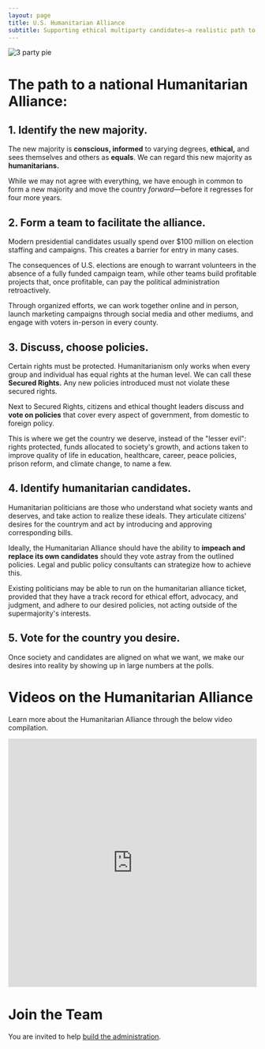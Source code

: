 ```yaml
---
layout: page
title: U.S. Humanitarian Alliance
subtitle: Supporting ethical multiparty candidates—a realistic path to a humanitarian government.
---
```


![3 party pie](https://firebasestorage.googleapis.com/v0/b/eqmsystems.appspot.com/o/3partypieweb-wide.png?alt=media&token=5337f26a-49d4-4e5b-b99e-b0a6157b344f)


# The path to a national Humanitarian Alliance: 

## 1. Identify the new majority.

The new majority is **conscious, informed** to varying degrees, **ethical,** and sees themselves and others as **equals**. We can regard this new majority as **humanitarians.**

While we may not agree with everything, we have enough in common to form a new majority and move the country *forward*—before it regresses for four more years.

## 2. Form a team to facilitate the alliance.

Modern presidential candidates usually spend over $100 million on election staffing and campaigns. This creates a barrier for entry in many cases.

The consequences of U.S. elections are enough to warrant volunteers in the absence of a fully funded campaign team, while other teams build profitable projects that, once profitable, can pay the political administration retroactively.

Through organized efforts, we can work together online and in person, launch marketing campaigns through social media and other mediums, and engage with voters in-person in every county.

## 3. Discuss, choose policies.

Certain rights must be protected. Humanitarianism only works when every group and individual has equal rights at the human level. We can call these **Secured Rights.** Any new policies introduced must not violate these secured rights.

Next to Secured Rights, citizens and ethical thought leaders discuss and **vote on policies** that cover every aspect of government, from domestic to foreign policy.

This is where we get the country we deserve, instead of the "lesser evil": rights protected, funds allocated to society's growth, and actions taken to improve quality of life in education, healthcare, career, peace policies, prison reform, and climate change, to name a few.

## 4. Identify humanitarian candidates.

Humanitarian politicians are those who understand what society wants and deserves, and take action to realize these ideals. They articulate citizens' desires for the countrym and act by introducing and approving corresponding bills.

Ideally, the Humanitarian Alliance should have the ability to **impeach and replace its own candidates** should they vote astray from the outlined policies. Legal and public policy consultants can strategize how to achieve this. 

Existing politicians may be able to run on the humanitarian alliance ticket, provided that they have a track record for ethical effort, advocacy, and judgment, and adhere to our desired policies, not acting outside of the supermajority's interests.

## 5. Vote for the country you desire.

Once society and candidates are aligned on what we want, we make our desires into reality by showing up in large numbers at the polls. 

# Videos on the Humanitarian Alliance

Learn more about the Humanitarian Alliance through the below video compilation.

<div style='padding:100% 0 0 0;position:relative;'><iframe src='https://vimeo.com/showcase/11251328/embed' allowfullscreen frameborder='0' style='position:absolute;top:0;left:0;width:100%;height:100%;'></iframe></div>

# Join the Team
You are invited to help [build the administration](https://eqm.systems/build/).

<!---
 learn how to support ongoing efforts with less commitment by filling out this [interest form.](https://t.co/yt8QsR33V7){:target="_blank"}{:rel="noopener noreferrer"}

--->